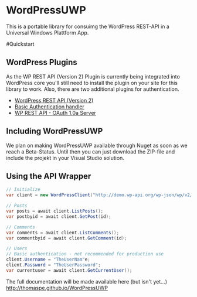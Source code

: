 # WordPressUWP
This is a portable library for consuimg the WordPress REST-API in a Universal Windows Plattform App.

#Quickstart

## WordPress Plugins
As the WP REST API (Version 2) Plugin is currently being integrated into WordPress core you'll still need to install the plugin on your site for this library to work. Also, there are two additional plugins for authentication.

* [WordPress REST API (Version 2)](https://wordpress.org/plugins/rest-api/)
* [Basic Authentication handler](https://github.com/WP-API/Basic-Auth)
* [WP REST API - OAuth 1.0a Server](https://github.com/WP-API/OAuth1)

## Including WordPressUWP
We plan on making WordPressUWP available through Nuget as soon as we reach a Beta-Status. Until then you can just download the ZIP-file and include the projekt in your Visual Studio solution.

## Using the API Wrapper

```c#
// Initialize
var client = new WordPressClient("http://demo.wp-api.org/wp-json/wp/v2/");

// Posts
var posts = await client.ListPosts();
var postbyid = await client.GetPost(id);

// Comments
var comments = await client.ListComments();
var commentbyid = await client.GetComment(id);

// Users
// Basic authentication - not recommended for production use
client.Username = "TheUserNam"e;
client.Password = "TheUserPassword";
var currentuser = await client.GetCurrentUser();
```
    

The full documentation will be made available here (but isn't yet...) 
http://thomaspe.github.io/WordPressUWP
